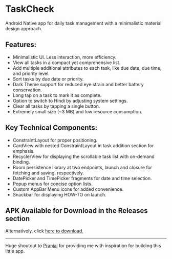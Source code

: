 # TaskCheck
Android Native app for daily task management with a minimalistic material design approach.

## Features:
- Minimalistic UI. Less interaction, more efficiency.
- View all tasks in a compact yet comprehensive list.
- Add multiple additional attributes to each task, like due date, due time, and priority level.
- Sort tasks by due date or priority.
- Dark Theme support for reduced eye strain and better battery conservation.
- Long tap on a task to mark it as complete.
- Option to switch to Hindi by adjusting system settings.
- Clear all tasks by tapping a single button.
- Extremely small size (~3 MB) and low resource consumption.

## Key Technical Components:
- ConstraintLayout for proper positioning.
- CardView with nested ConstraintLayout in task addition section for emphasis.
- RecyclerView for displaying the scrollable task list with on-demand binding.
- Room persistence library at two endpoints, launch and closure for fetching and saving, respectively.
- DatePicker and TimePicker fragments for date and time selection.
- Popup menus for concise option lists.
- Custom AppBar Menu icons for added convenience.
- Snackbar for displaying HOW-TO on launch.

## APK Available for Download in the Releases section
Alternatively, click [here to download.](https://github.com/sanskar10100/TaskCheck/releases/download/final/TestCheck.apk)

---

Huge shoutout to [Pranjal](https://github.com/pranjal-codes) for providing me with inspiration for building this little app.

